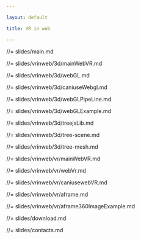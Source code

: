 ```yaml
---

layout: default

title: VR in web

---
```


//= slides/main.md

//= slides/vrinweb/3d/mainWebVR.md

//= slides/vrinweb/3d/webGL.md

//= slides/vrinweb/3d/caniuseWebgl.md

//= slides/vrinweb/3d/webGLPipeLine.md

//= slides/vrinweb/3d/webGLExample.md

//= slides/vrinweb/3d/treejsLib.md

//= slides/vrinweb/3d/tree-scene.md

//= slides/vrinweb/3d/tree-mesh.md

//= slides/vrinweb/vr/mainWebVR.md

//= slides/vrinweb/vr/webVr.md

//= slides/vrinweb/vr/caniusewebVR.md

//= slides/vrinweb/vr/aframe.md

//= slides/vrinweb/vr/aframe360ImageExample.md

//= slides/download.md

//= slides/contacts.md

